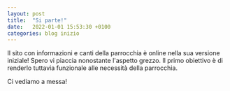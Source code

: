 ```yaml
---
layout: post
title:  "Si parte!"
date:   2022-01-01 15:53:30 +0100
categories: blog inizio
---
```


Il sito con informazioni e canti della parrocchia è online nella sua versione iniziale!
Spero vi piaccia nonostante l'aspetto grezzo.
Il primo obiettivo è di renderlo tuttavia funzionale alle necessità della parrocchia.

Ci vediamo a messa!